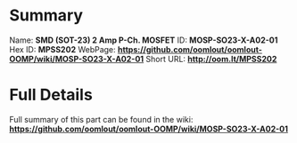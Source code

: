 
Summary
=================

Name: __SMD (SOT-23) 2 Amp P-Ch. MOSFET__
ID: __MOSP-SO23-X-A02-01__
Hex ID: __MPSS202__
WebPage: __https://github.com/oomlout/oomlout-OOMP/wiki/MOSP-SO23-X-A02-01__
Short URL: __http://oom.lt/MPSS202__

Full Details
==========================
Full summary of this part can be found in the wiki:   
__https://github.com/oomlout/oomlout-OOMP/wiki/MOSP-SO23-X-A02-01__   

